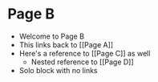 # Page B

- Welcome to Page B
- This links back to [[Page A]]
- Here's a reference to [[Page C]] as well
  - Nested reference to [[Page D]]
- Solo block with no links